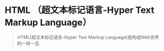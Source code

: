 # HTML （超文本标记语言-Hyper Text Markup Language）

> HTML(超文本标记语言-Hyper Text Markup Language)是构成Web世界的一砖一瓦
